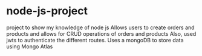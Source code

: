 # node-js-project
project to show my knowledge of node js
Allows users to create orders and products and allows for CRUD operations of orders and products
Also, used jwts to authenticate the different routes.
Uses a mongoDB to store data using Mongo Atlas
